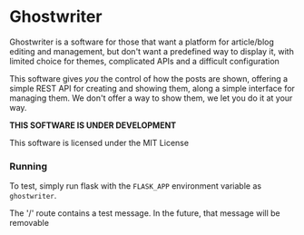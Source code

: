 # Ghostwriter

Ghostwriter is a software for those that want a platform for article/blog 
editing and management, but don't want a predefined way to display it, 
with limited choice for themes, complicated APIs and a difficult configuration

This software gives *you* the control of how the posts are shown, offering
a simple REST API for creating and showing them, along a simple interface 
for managing them. We don't offer a way to show them, we let you do it at
your way.

**THIS SOFTWARE IS UNDER DEVELOPMENT**

This software is licensed under the MIT License

### Running

To test, simply run flask with the `FLASK_APP` environment variable as `ghostwriter`. 

The '/' route contains a test message. In the future, that message will be removable
